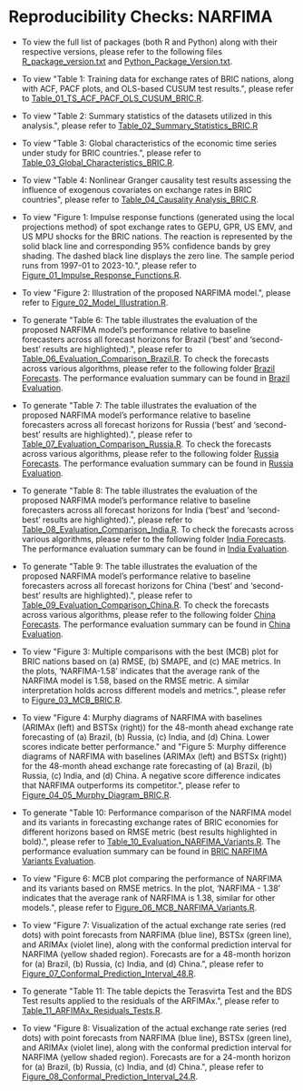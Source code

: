 # Reproducibility Checks: NARFIMA

* To view the full list of packages (both R and Python) along with their respective versions, please refer to the following files [R_package_version.txt](https://github.com/mad-stat/NARFIMA/blob/main/R_package_version.txt) and [Python_Package_Version.txt](https://github.com/mad-stat/NARFIMA/blob/main/Python_Package_Version.txt).

* To view "Table 1: Training data for exchange rates of BRIC nations, along with ACF, PACF plots, and OLS-based CUSUM test results.", please refer to [Table_01_TS_ACF_PACF_OLS_CUSUM_BRIC.R](https://github.com/mad-stat/NARFIMA/blob/main/Table_01_TS_ACF_PACF_OLS_CUSUM_BRIC.R).

* To view "Table 2: Summary statistics of the datasets utilized in this analysis.", please refer to [Table_02_Summary_Statistics_BRIC.R](https://github.com/mad-stat/NARFIMA/blob/main/Table_02_Summary_Statistics_BRIC.R)

* To view "Table 3: Global characteristics of the economic time series under study for BRIC countries.", please refer to [Table_03_Global_Characteristics_BRIC.R](https://github.com/mad-stat/NARFIMA/blob/main/Table_03_Global_Characteristics_BRIC.R).

* To view "Table 4: Nonlinear Granger causality test results assessing the influence of exogenous covariates on exchange rates in BRIC countries", please refer to [Table_04_Causality Analysis_BRIC.R](https://github.com/mad-stat/NARFIMA/blob/main/Table_04_Causality_Analysis_BRIC.R).

* To view "Figure 1: Impulse response functions (generated using the local projections method) of spot exchange rates to GEPU, GPR, US EMV, and US MPU shocks for the BRIC nations. The reaction is represented by the solid black line and corresponding 95% confidence bands by grey shading. The dashed black line displays the zero line. The sample period runs from 1997-01 to 2023-10.", please refer to [Figure_01_Impulse_Response_Functions.R](https://github.com/mad-stat/NARFIMA/blob/main/Figure_01_Impulse_Response_Functions.R).

* To view "Figure 2: Illustration of the proposed NARFIMA model.", please refer to [Figure_02_Model_Illustration.R](https://github.com/mad-stat/NARFIMA/blob/main/Figure_02_Model_Illustration.R).

* To generate "Table 6: The table illustrates the evaluation of the proposed NARFIMA model’s performance relative to baseline forecasters across all forecast horizons for Brazil (‘best’ and ‘second-best’ results are highlighted).", please refer to [Table_06_Evaluation_Comparison_Brazil.R](https://github.com/mad-stat/NARFIMA/blob/main/Table_06_Evaluation_Comparison_Brazil.R). To check the forecasts across various algorithms, please refer to the following folder [Brazil Forecasts](https://github.com/mad-stat/NARFIMA/tree/main/Dataset/Dataset_Model_Forecasts/Brazil). The performance evaluation summary can be found in [Brazil Evaluation](https://github.com/mad-stat/NARFIMA/blob/main/Dataset/Dataset_Model_Evaluation/Brazil%20Evaluation.xlsx).

* To generate "Table 7: The table illustrates the evaluation of the proposed NARFIMA model’s performance relative to baseline forecasters across all forecast horizons for Russia (‘best’ and ‘second-best’ results are highlighted).", please refer to [Table_07_Evaluation_Comparison_Russia.R](https://github.com/mad-stat/NARFIMA/blob/main/Table_07_Evaluation_Comparison_Russia.R). To check the forecasts across various algorithms, please refer to the following folder [Russia Forecasts](https://github.com/mad-stat/NARFIMA/tree/main/Dataset/Dataset_Model_Forecasts/Russia). The performance evaluation summary can be found in [Russia Evaluation](https://github.com/mad-stat/NARFIMA/blob/main/Dataset/Dataset_Model_Evaluation/Russia%20Evaluation.xlsx).

* To generate "Table 8: The table illustrates the evaluation of the proposed NARFIMA model’s performance relative to baseline forecasters across all forecast horizons for India (‘best’ and ‘second-best’ results are highlighted).", please refer to [Table_08_Evaluation_Comparison_India.R](https://github.com/mad-stat/NARFIMA/blob/main/Table_08_Evaluation_Comparison_India.R). To check the forecasts across various algorithms, please refer to the following folder [India Forecasts](https://github.com/mad-stat/NARFIMA/tree/main/Dataset/Dataset_Model_Forecasts/India). The performance evaluation summary can be found in [India Evaluation](https://github.com/mad-stat/NARFIMA/blob/main/Dataset/Dataset_Model_Evaluation/India%20Evaluation.xlsx).

* To generate "Table 9: The table illustrates the evaluation of the proposed NARFIMA model’s performance relative to baseline forecasters across all forecast horizons for China (‘best’ and ‘second-best’ results are highlighted).", please refer to [Table_09_Evaluation_Comparison_China.R](https://github.com/mad-stat/NARFIMA/blob/main/Table_09_Evaluation_Comparison_China.R). To check the forecasts across various algorithms, please refer to the following folder [China Forecasts](https://github.com/mad-stat/NARFIMA/tree/main/Dataset/Dataset_Model_Forecasts/Russia). The performance evaluation summary can be found in [China Evaluation](https://github.com/mad-stat/NARFIMA/blob/main/Dataset/Dataset_Model_Evaluation/China%20Evaluation.xlsx).

* To view "Figure 3: Multiple comparisons with the best (MCB) plot for BRIC nations based on (a) RMSE, (b) SMAPE, and (c) MAE metrics. In the plots, ‘NARFIMA-1.58’ indicates that the average rank of the NARFIMA model is 1.58, based on the RMSE metric. A similar interpretation holds across different models and metrics.", please refer to [Figure_03_MCB_BRIC.R](https://github.com/mad-stat/NARFIMA/blob/main/Figure_03_MCB_BRIC.R).

* To view "Figure 4: Murphy diagrams of NARFIMA with baselines (ARIMAx (left) and BSTSx (right)) for the 48-month ahead exchange rate forecasting of (a) Brazil, (b) Russia, (c) India, and (d) China. Lower scores indicate better performance." and "Figure 5: Murphy difference diagrams of NARFIMA with baselines (ARIMAx (left) and BSTSx (right)) for the 48-month ahead exchange rate forecasting of (a) Brazil, (b) Russia, (c) India, and (d) China. A negative score difference indicates that NARFIMA outperforms its competitor.", please refer to [Figure_04_05_Murphy_Diagram_BRIC.R](https://github.com/mad-stat/NARFIMA/blob/main/Figure_04_05_Murphy_Diagram_BRIC.R).

* To generate "Table 10: Performance comparison of the NARFIMA model and its variants in forecasting exchange rates of BRIC economies for different horizons based on RMSE metric (best results highlighted in bold).", please refer to
[Table_10_Evaluation_NARFIMA_Variants.R](https://github.com/mad-stat/NARFIMA/blob/main/Table_10_Evaluation_NARFIMA_Variants.R). The performance evaluation summary can be found in [BRIC NARFIMA Variants Evaluation](https://github.com/mad-stat/NARFIMA/blob/main/Dataset/Dataset_Model_Evaluation/BRIC%20NARFIMA%20Variants%20Evaluation.xlsx).

* To view "Figure 6: MCB plot comparing the performance of NARFIMA and its variants based on RMSE metrics. In the plot, ‘NARFIMA - 1.38’ indicates that the average rank of NARFIMA is 1.38, similar for other models.", please refer to [Figure_06_MCB_NARFIMA_Variants.R](https://github.com/mad-stat/NARFIMA/blob/main/Figure_06_MCB_NARFIMA_Variants).

* To view "Figure 7: Visualization of the actual exchange rate series (red dots) with point forecasts from NARFIMA (blue line), BSTSx (green line), and ARIMAx (violet line), along with the conformal prediction interval for NARFIMA (yellow shaded region). Forecasts are for a 48-month horizon for (a) Brazil, (b) Russia, (c) India, and (d) China.", please refer to [Figure_07_Conformal_Prediction_Interval_48.R](https://github.com/mad-stat/NARFIMA/blob/main/Figure_07_Conformal_Prediction_Interval_48.R).

* To generate "Table 11: The table depicts the Terasvirta Test and the BDS Test results applied to the residuals of the ARFIMAx.", please refer to [Table_11_ARFIMAx_Residuals_Tests.R](https://github.com/mad-stat/NARFIMA/blob/main/Table_11_ARFIMAx_Residuals_Tests.R).

* To view "Figure 8: Visualization of the actual exchange rate series (red dots) with point forecasts from NARFIMA (blue line), BSTSx (green line), and ARIMAx (violet line), along with the conformal prediction interval for NARFIMA (yellow shaded region). Forecasts are for a 24-month horizon for (a) Brazil, (b) Russia, (c) India, and (d) China.", please refer to [Figure_08_Conformal_Prediction_Interval_24.R](https://github.com/mad-stat/NARFIMA/blob/main/Figure_08_Conformal_Prediction_Interval_24.R).
